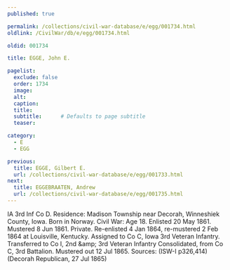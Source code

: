 ```yaml
---
published: true

permalink: /collections/civil-war-database/e/egg/001734.html
oldlink: /CivilWar/db/e/egg/001734.html

oldid: 001734

title: EGGE, John E.

pagelist:
  exclude: false
  order: 1734
  image: 
  alt:
  caption:
  title:
  subtitle:      # Defaults to page subtitle
  teaser:

category: 
  - E 
  - EGG

previous:
  title: EGGE, Gilbert E.
  url: /collections/civil-war-database/e/egg/001733.html  
next:
  title: EGGEBRAATEN, Andrew
  url: /collections/civil-war-database/e/egg/001735.html   
---
```

IA 3rd Inf Co D. Residence: Madison Township near Decorah, Winneshiek County, Iowa. Born in Norway. Civil War: Age 18. Enlisted 20 May 1861. Mustered 8 Jun 1861. Private. Re-enlisted 4 Jan 1864, re-mustered 2 Feb 1864 at Louisville, Kentucky. Assigned to Co C, Iowa 3rd Veteran Infantry. Transferred to Co I, 2nd &amp;amp; 3rd Veteran Infantry Consolidated, from Co C, 3rd Battalion. Mustered out 12 Jul 1865. Sources: (ISW-I p326,414) (Decorah Republican, 27 Jul 1865)